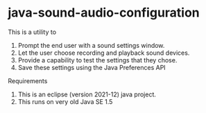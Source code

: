 # java-sound-audio-configuration
This is a utility to 
1. Prompt the end user with a sound settings window.
1. Let the user choose recording and playback sound devices.
1. Provide a capability to test the settings that they chose.
1. Save these settings using the Java Preferences API

 Requirements
1. This is an eclipse (version 2021-12) java project.
1. This runs on very old Java SE 1.5
